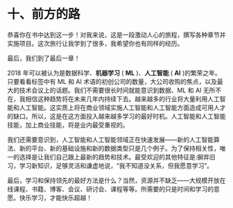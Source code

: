 

# 十、前方的路

恭喜你在书中达到这一步！对我来说，这是一段激动人心的旅程，撰写各种章节并实施项目。这次旅行让我学到了很多，我希望你也有同样的经历。

最后，我们到了最后一章！

2018 年可以被认为是数据科学、**机器学习** ( **ML** )、**人工智能** ( **AI** )的繁荣之年。只要看看标签中有 ML 和 AI 术语的初创公司的数量，大公司收购的焦点，以及最大的技术会议上的话题。我们不需要很长时间就能意识到数据、ML 和 AI 无所不在，我相信这种趋势将在未来几年内持续下去。越来越多的行业将大量利用人工智能和人工智能。这实质上将在商业领域实施人工智能和人工智能方面造成可用人才的缺口。所以，这是在这方面投入越来越多学习的最好时机。人工智能和人工智能技能，加上商业技能，将是业内最受重视的。

我们还需要意识到，人工智能和人工智能领域正在快速发展——新的人工智能算法、新的平台、新的基础设施和新的数据类型只是几个例子。为了保持相关性，唯一的选择是让我们自己跟上最新的趋势和技术。最受欢迎的其他特征是:摒弃旧习，学习新知识，足够灵活和谦虚地说，“我不知道没关系，但我愿意学习”。

最后，学习和保持领先的最好方法是什么？当然，资源并不缺乏——大规模开放在线课程、书籍、博客、会议、研讨会、课程等等。所需要的只是时间和学习的意愿。快乐学习，才能快乐超越！